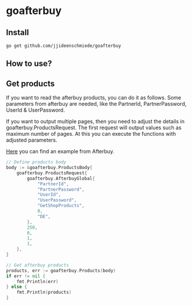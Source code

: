 # goafterbuy

## Install

```console
go get github.com/jjideenschmiede/goafterbuy
```

## How to use?

## Get products

If you want to read the afterbuy products, you can do it as follows. Some parameters from afterbuy are needed, like the PartnerId, PartnerPassword, UserId & UserPassword.

If you want to output multiple pages, then you need to adjust the details in goafterbuy.ProductsRequest. The first request will output values such as maximum number of pages. At this you can execute the functions with adjusted parameters.

[Here](https://xmldoku.afterbuy.de/dokued/) you can find an example from Afterbuy.

```go
// Define products body
body := &goafterbuy.ProductsBody{
    goafterbuy.ProductsRequest{
        goafterbuy.AfterbuyGlobal{
            "PartnerId",
            "PartnerPassword",
            "UserId",
            "UserPassword",
            "GetShopProducts",
            0,
            "DE",
        },
        250,
        0,
        1,
        1,
    },
}

// Get afterbuy products
products, err := goafterbuy.Products(body)
if err != nil {
    fmt.Println(err)
} else {
    fmt.Println(products)
}
```